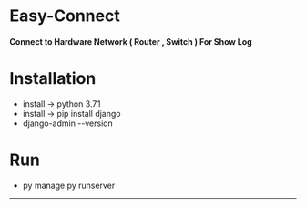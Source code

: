 
# Easy-Connect

#### Connect to Hardware Network ( Router , Switch ) For Show Log


# Installation
* install -> python 3.7.1
* install -> pip install django
* django-admin --version

# Run
* py manage.py runserver

-----------------


